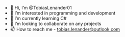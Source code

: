 - 👋 Hi, I’m @TobiasLenander01
- 👀 I’m interested in programming and development
- 🌱 I’m currently learning C#
- 💞️ I’m looking to collaborate on any projects
- 📫 How to reach me - tobias.lenander@outlook.com

<!---
TobiasLenander01/TobiasLenander01 is a ✨ special ✨ repository because its `README.md` (this file) appears on your GitHub profile.
You can click the Preview link to take a look at your changes.
--->
